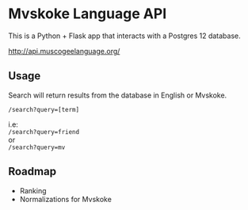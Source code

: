 # Mvskoke Language API

This is a Python + Flask app that interacts with a Postgres 12 database.

http://api.muscogeelanguage.org/

## Usage

Search will return results from the database in English or Mvskoke.

`/search?query=[term]`  

i.e:  
`/search?query=friend`  
or   
`/search?query=mv`

## Roadmap 
- Ranking
- Normalizations for Mvskoke
